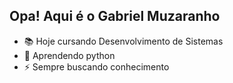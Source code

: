 ## Opa! Aqui é o Gabriel Muzaranho

- 📚 Hoje cursando Desenvolvimento de Sistemas
- 🐍 Aprendendo python
- ⚡ Sempre buscando conhecimento
